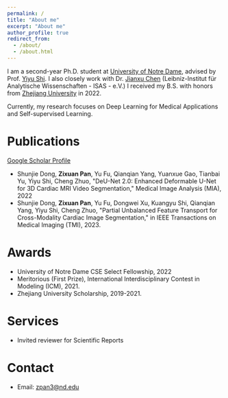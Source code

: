 ```yaml
---
permalink: /
title: "About me"
excerpt: "About me"
author_profile: true
redirect_from: 
  - /about/
  - /about.html
---
```


I am a second-year Ph.D. student at [University of Notre Dame](https://www.nd.edu), advised by Prof. [Yiyu Shi](https://www3.nd.edu/~scl/index.html). I also closely work with Dr. [Jianxu Chen](https://scholar.google.com/citations?user=HdolpOgAAAAJ&hl=en) (Leibniz-Institut für Analytische Wissenschaften - ISAS - e.V.)
I received my B.S. with honors from [Zhejiang University](https://www.zju.edu.cn/english/) in 2022.

Currently, my research focuses on Deep Learning for Medical Applications and Self-supervised Learning.

  
Publications
======
[Google Scholar Profile](https://scholar.google.com/citations?user=3VuW2gcAAAAJ&hl=en)
* Shunjie Dong, **Zixuan Pan**, Yu Fu, Qianqian Yang, Yuanxue Gao, Tianbai Yu,  Yiyu Shi, Cheng Zhuo, "DeU-Net 2.0: Enhanced Deformable U-Net for 3D Cardiac MRI Video Segmentation," Medical Image Analysis (MIA), 2022
* Shunjie Dong, **Zixuan Pan**, Yu Fu, Dongwei Xu, Kuangyu Shi, Qianqian Yang, Yiyu Shi, Cheng Zhuo, "Partial Unbalanced Feature Transport for Cross-Modality Cardiac Image Segmentation," in IEEE Transactions on Medical Imaging (TMI), 2023.


Awards
======
* University of Notre Dame CSE Select Fellowship, 2022
* Meritorious (First Prize), International Interdisciplinary Contest in Modeling (ICM), 2021.
* Zhejiang University Scholarship, 2019-2021.

Services
======
* Invited reviewer for Scientific Reports


Contact
======
* Email: zpan3@nd.edu

